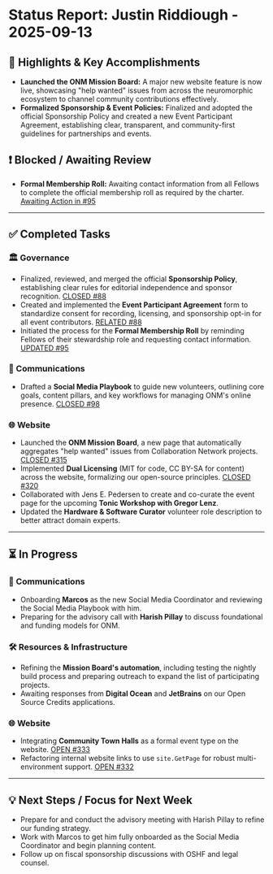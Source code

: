 
# Status Report: Justin Riddiough - 2025-09-13

## 🎯 Highlights & Key Accomplishments
-   **Launched the ONM Mission Board:** A major new website feature is now live, showcasing "help wanted" issues from across the neuromorphic ecosystem to channel community contributions effectively.
-   **Formalized Sponsorship & Event Policies:** Finalized and adopted the official Sponsorship Policy and created a new Event Participant Agreement, establishing clear, transparent, and community-first guidelines for partnerships and events.

## ❗ Blocked / Awaiting Review
*   **Formal Membership Roll:** Awaiting contact information from all Fellows to complete the official membership roll as required by the charter. [Awaiting Action in #95](https://github.com/open-neuromorphic/communications/issues/95)

---

## ✅ Completed Tasks

### 🏛️ Governance
-   Finalized, reviewed, and merged the official **Sponsorship Policy**, establishing clear rules for editorial independence and sponsor recognition. [CLOSED #88](https://github.com/open-neuromorphic/communications/pull/88)
-   Created and implemented the **Event Participant Agreement** form to standardize consent for recording, licensing, and sponsorship opt-in for all event contributors. [RELATED #88](https://github.com/open-neuromorphic/communications/pull/88)
-   Initiated the process for the **Formal Membership Roll** by reminding Fellows of their stewardship role and requesting contact information. [UPDATED #95](https://github.com/open-neuromorphic/communications/issues/95)

### 📣 Communications
-   Drafted a **Social Media Playbook** to guide new volunteers, outlining core goals, content pillars, and key workflows for managing ONM's online presence. [CLOSED #98](https://github.com/open-neuromorphic/communications/pull/98)

### 🌐 Website
-   Launched the **ONM Mission Board**, a new page that automatically aggregates "help wanted" issues from Collaboration Network projects. [CLOSED #315](https://github.com/open-neuromorphic/open-neuromorphic.github.io/pull/315)
-   Implemented **Dual Licensing** (MIT for code, CC BY-SA for content) across the website, formalizing our open-source principles. [CLOSED #320](https://github.com/open-neuromorphic/open-neuromorphic.github.io/pull/320)
-   Collaborated with Jens E. Pedersen to create and co-curate the event page for the upcoming **Tonic Workshop with Gregor Lenz**.
-   Updated the **Hardware & Software Curator** volunteer role description to better attract domain experts.

---

## ⏳ In Progress

### 📣 Communications
-   Onboarding **Marcos** as the new Social Media Coordinator and reviewing the Social Media Playbook with him.
-   Preparing for the advisory call with **Harish Pillay** to discuss foundational and funding models for ONM.

### 🛠️ Resources & Infrastructure
-   Refining the **Mission Board's automation**, including testing the nightly build process and preparing outreach to expand the list of participating projects.
-   Awaiting responses from **Digital Ocean** and **JetBrains** on our Open Source Credits applications.

### 🌐 Website
-   Integrating **Community Town Halls** as a formal event type on the website. [OPEN #333](https://github.com/open-neuromorphic/open-neuromorphic.github.io/issues/333)
-   Refactoring internal website links to use `site.GetPage` for robust multi-environment support. [OPEN #332](https://github.com/open-neuromorphic/open-neuromorphic.github.io/issues/332)

---

## 💡 Next Steps / Focus for Next Week
-   Prepare for and conduct the advisory meeting with Harish Pillay to refine our funding strategy.
-   Work with Marcos to get him fully onboarded as the Social Media Coordinator and begin planning content.
-   Follow up on fiscal sponsorship discussions with OSHF and legal counsel.